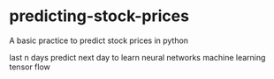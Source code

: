 # predicting-stock-prices

A basic practice to predict stock prices in python

last n days predict next day
to learn
neural networks
machine learning
tensor flow
